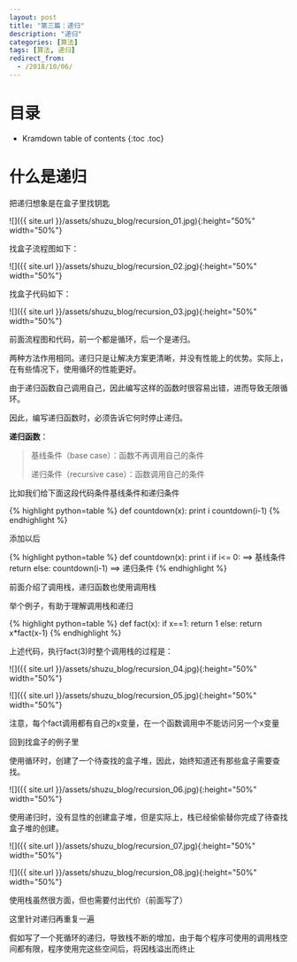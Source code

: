 ```yaml
---
layout: post
title: "第三篇：递归"
description: "递归"
categories: [算法]
tags: [算法, 递归]
redirect_from:
  - /2018/10/06/
---
```


# 目录

* Kramdown table of contents
{:toc .toc}

# 什么是递归

把递归想象是在盒子里找钥匙

![]({{ site.url }}/assets/shuzu_blog/recursion_01.jpg){:height="50%" width="50%"}

找盒子流程图如下：

![]({{ site.url }}/assets/shuzu_blog/recursion_02.jpg){:height="50%" width="50%"}

找盒子代码如下：

![]({{ site.url }}/assets/shuzu_blog/recursion_03.jpg){:height="50%" width="50%"}

前面流程图和代码，前一个都是循环，后一个是递归。

两种方法作用相同。递归只是让解决方案更清晰，并没有性能上的优势。实际上，在有些情况下，使用循环的性能更好。

由于递归函数自己调用自己，因此编写这样的函数时很容易出错，进而导致无限循环。

因此，编写递归函数时，必须告诉它何时停止递归。

**递归函数**：

> 基线条件（base case）：函数不再调用自己的条件
>
> 递归条件（recursive case）：函数调用自己的条件

比如我们给下面这段代码条件基线条件和递归条件

{% highlight python=table %}
def countdown(x):
	print i
	countdown(i-1)
{% endhighlight %}

添加以后

{% highlight python=table %}
def countdown(x):
	print i
	if i<= 0:  ==> 基线条件
		return 
	else:
		countdown(i-1)   ==> 递归条件
{% endhighlight %}

前面介绍了调用栈，递归函数也使用调用栈

举个例子，有助于理解调用栈和递归

{% highlight python=table %}
def fact(x):
	if x==1:
		return 1
	else:
		return x*fact(x-1)
{% endhighlight %}

上述代码，执行fact(3)时整个调用栈的过程是：

![]({{ site.url }}/assets/shuzu_blog/recursion_04.jpg){:height="50%" width="50%"}

![]({{ site.url }}/assets/shuzu_blog/recursion_05.jpg){:height="50%" width="50%"}

注意，每个fact调用都有自己的x变量，在一个函数调用中不能访问另一个x变量

回到找盒子的例子里

使用循环时，创建了一个待查找的盒子堆，因此，始终知道还有那些盒子需要查找。

![]({{ site.url }}/assets/shuzu_blog/recursion_06.jpg){:height="50%" width="50%"}

使用递归时，没有显性的创建盒子堆，但是实际上，栈已经偷偷替你完成了待查找盒子堆的创建。

![]({{ site.url }}/assets/shuzu_blog/recursion_07.jpg){:height="50%" width="50%"}

![]({{ site.url }}/assets/shuzu_blog/recursion_08.jpg){:height="50%" width="50%"}

使用栈虽然很方面，但也需要付出代价（前面写了）

这里针对递归再重复一遍

假如写了一个死循环的递归，导致栈不断的增加，由于每个程序可使用的调用栈空间都有限，程序使用完这些空间后，将因栈溢出而终止





[^1]: 参考文献.
[1] 算法图解 Aditya Bhargava (作者) 袁国忠 (译者)